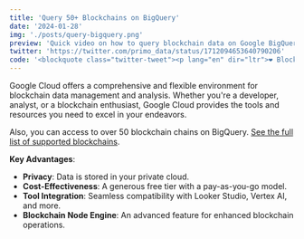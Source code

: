```yaml
---
title: 'Query 50+ Blockchains on BigQuery'
date: '2024-01-28'
img: './posts/query-bigquery.png'
preview: 'Quick video on how to query blockchain data on Google BigQuery.'
twitter: 'https://twitter.com/primo_data/status/1712094653640790206'
code: '<blockquote class="twitter-tweet"><p lang="en" dir="ltr">❤️ Blockchain data on <a href="https://twitter.com/googlecloud?ref_src=twsrc%5Etfw">@googlecloud</a> b/c:<br>- In my private cloud<br>- Generous free tier -&gt; pay as you go<br>- Integrates w/ Looker Studio, Vertex AI, etc...<br>- Blockchain Node Engine<br>- 50+ chains: <a href="https://t.co/DsmPCW3dV9">https://t.co/DsmPCW3dV9</a><br><br>s/o <a href="https://twitter.com/nalin?ref_src=twsrc%5Etfw">@nalin</a> &amp; team<br><br>Here&#39;s how to add new datasets on BQ: <a href="https://t.co/Kd1yTPh0v0">pic.twitter.com/Kd1yTPh0v0</a></p>&mdash; Primo Data (@primo_data) <a href="https://twitter.com/primo_data/status/1712094653640790206?ref_src=twsrc%5Etfw">October 11, 2023</a></blockquote> <script async src="https://platform.twitter.com/widgets.js" charset="utf-8"></script>'
---
```



Google Cloud offers a comprehensive and flexible environment for blockchain data management and analysis. Whether you're a developer, analyst, or a blockchain enthusiast, Google Cloud provides the tools and resources you need to excel in your endeavors.

Also, you can access to over 50 blockchain chains on BigQuery. [See the full list of supported blockchains](https://tinyurl.com/ycyzxamb).

**Key Advantages**:

- **Privacy**: Data is stored in your private cloud.
- **Cost-Effectiveness**: A generous free tier with a pay-as-you-go model.
- **Tool Integration**: Seamless compatibility with Looker Studio, Vertex AI, and more.
- **Blockchain Node Engine**: An advanced feature for enhanced blockchain operations.
